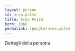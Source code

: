 ```yaml
---
layout: person
id: area.pulse
title: Area Pulse
born: 1968
permalink: /people/area.pulse
---
```


Dettagli della persona 